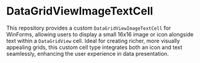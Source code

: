 # DataGridViewImageTextCell

This repository provides a custom `DataGridViewImageTextCell` for WinForms, allowing users to display a small 16x16 image or icon alongside text within a `DataGridView` cell. Ideal for creating richer, more visually appealing grids, this custom cell type integrates both an icon and text seamlessly, enhancing the user experience in data presentation.
